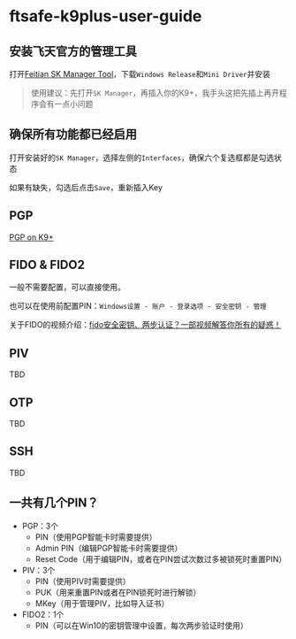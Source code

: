 # ftsafe-k9plus-user-guide
## 安装飞天官方的管理工具
打开[Feitian SK Manager Tool](https://fido.ftsafe.com/feitian-sk-manager-tool-user-manual/)，下载`Windows Release`和`Mini Driver`并安装

> 使用建议：先打开`SK Manager`，再插入你的K9+，我手头这把先插上再开程序会有一点小问题
## 确保所有功能都已经启用
打开安装好的`SK Manager`，选择左侧的`Interfaces`，确保六个复选框都是勾选状态

如果有缺失，勾选后点击`Save`，重新插入Key
## PGP
[PGP on K9+](https://github.com/AsterisMono/ftsafe-k9plus-user-guide/blob/main/guides/pgp.md)
## FIDO & FIDO2
一般不需要配置，可以直接使用。

也可以在使用前配置PIN：`Windows设置 - 账户 - 登录选项 - 安全密钥 - 管理`

关于FIDO的视频介绍：[fido安全密钥、两步认证？一部视频解答你所有的疑惑！](https://www.bilibili.com/video/BV1GL4y1h7aq)
## PIV
TBD

## OTP
TBD

## SSH
TBD

## 一共有几个PIN？
 - PGP：3个
   - PIN（使用PGP智能卡时需要提供）
   - Admin PIN（编辑PGP智能卡时需要提供）
   - Reset Code（用于编辑PIN，或者在PIN尝试次数过多被锁死时重置PIN）
 - PIV：3个
   - PIN（使用PIV时需要提供）
   - PUK（用来重置PIN或者在PIN锁死时进行解锁）
   - MKey（用于管理PIV，比如导入证书）
 - FIDO2：1个
   - PIN（可以在Win10的密钥管理中设置，每次两步验证时使用）

